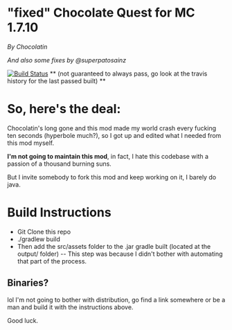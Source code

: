 # "fixed" Chocolate Quest for MC 1.7.10
*By Chocolatin*

*And also some fixes by @superpatosainz*

[![Build Status](https://travis-ci.org/superpatosainz/chocolateQuest.svg)](https://travis-ci.org/superpatosainz/chocolateQuest) ** (not guaranteed to always pass, go look at the travis history for the last passed built) **

So, here's the deal:
=======

Chocolatin's long gone and this mod made my world crash every fucking ten seconds (hyperbole much?), so I got up and edited what I needed from this mod myself.

**I'm not going to maintain this mod**, in fact, I hate this codebase with a passion of a thousand burning suns.

But I invite somebody to fork this mod and keep working on it, I barely do java.

Build Instructions
=======

 * Git Clone this repo
 * ./gradlew build
 * Then add the src/assets folder to the .jar gradle built (located at the output/ folder) -- This step was because I didn't bother with automating that part of the process.

## Binaries?

lol I'm not going to bother with distribution, go find a link somewhere or be a man and build it with the instructions above.

Good luck.
